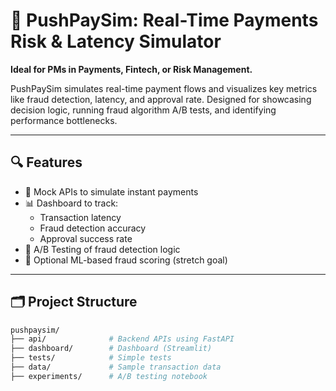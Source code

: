 # 🚀 PushPaySim: Real-Time Payments Risk & Latency Simulator

**Ideal for PMs in Payments, Fintech, or Risk Management.**

PushPaySim simulates real-time payment flows and visualizes key metrics like fraud detection, latency, and approval rate. Designed for showcasing decision logic, running fraud algorithm A/B tests, and identifying performance bottlenecks.

---

## 🔍 Features

- 🧪 Mock APIs to simulate instant payments
- 📊 Dashboard to track:
  - Transaction latency
  - Fraud detection accuracy
  - Approval success rate
- 🔀 A/B Testing of fraud detection logic
- 🧠 Optional ML-based fraud scoring (stretch goal)

---

## 🗂️ Project Structure

```bash
pushpaysim/
├── api/              # Backend APIs using FastAPI
├── dashboard/        # Dashboard (Streamlit)
├── tests/            # Simple tests
├── data/             # Sample transaction data
├── experiments/      # A/B testing notebook
